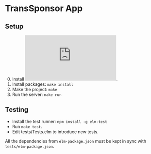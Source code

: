 # TransSponsor App

## Setup

0. Install ![Elm](https://guide.elm-lang.org/install.html).
0. Install packages: `make install`
0. Make the project: `make`
0. Run the server: `make run`

## Testing

- Install the test runner: `npm install -g elm-test`
- Run `make test`.
- Edit tests/Tests.elm to introduce new tests.

All the dependencies from `elm-package.json` must
be kept in sync with `tests/elm-package.json`.

